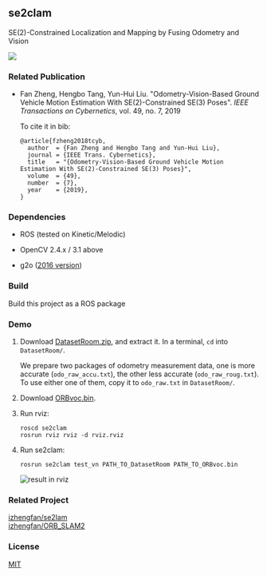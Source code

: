 se2clam
---
SE(2)-Constrained Localization and Mapping by Fusing Odometry and Vision

[![](../../workflows/Build/badge.svg)](../../actions?query=workflow%3A"Build")

### Related Publication

- Fan Zheng, Hengbo Tang, Yun-Hui Liu. "Odometry-Vision-Based Ground Vehicle Motion Estimation With SE(2)-Constrained SE(3) Poses". _IEEE Transactions on Cybernetics_, vol. 49, no. 7, 2019

  To cite it in bib:
  ```
  @article{fzheng2018tcyb,
    author  = {Fan Zheng and Hengbo Tang and Yun-Hui Liu},
    journal = {IEEE Trans. Cybernetics},
    title   = "{Odometry-Vision-Based Ground Vehicle Motion Estimation With SE(2)-Constrained SE(3) Poses}",
    volume  = {49},
    number  = {7},
    year    = {2019},
  }
  ```


### Dependencies

- ROS (tested on Kinetic/Melodic)

- OpenCV 2.4.x / 3.1 above

- g2o ([2016 version](https://github.com/RainerKuemmerle/g2o/releases/tag/20160424_git))

### Build

Build this project as a ROS package

### Demo

1. Download [DatasetRoom.zip](https://mycuhk-my.sharepoint.com/:u:/g/personal/1155051778_link_cuhk_edu_hk/Ef4NuXvLZI1JhfljH9LkNxUB5xrDrCOrRnxwztO5bGKlew?e=U4aind), and extract it. In a terminal, `cd` into `DatasetRoom/`.

   We prepare two packages of odometry measurement data, one is more accurate (`odo_raw_accu.txt`), the other less accurate (`odo_raw_roug.txt`). To use either one of them, copy it to `odo_raw.txt` in `DatasetRoom/`.

2. Download [ORBvoc.bin](https://mycuhk-my.sharepoint.com/:u:/g/personal/1155051778_link_cuhk_edu_hk/EaF2ZkP17rdJrUHT0mrcf74Bl1h_691xZrxNILGbQbYFmA?e=nXRSS4).

3. Run rviz:

   ```
   roscd se2clam
   rosrun rviz rviz -d rviz.rviz
   ```

4. Run se2clam:
   
   ```
   rosrun se2clam test_vn PATH_TO_DatasetRoom PATH_TO_ORBvoc.bin
   ```

   ![result in rviz](https://images.gitee.com/uploads/images/2019/0304/231649_cdb48a5e_874043.png)
   
   
### Related Project

[izhengfan/se2lam](https://github.com/izhengfan/se2lam)  
[izhengfan/ORB_SLAM2](https://github.com/izhengfan/ORB_SLAM2)

### License 

[MIT](LICENSE)

